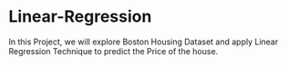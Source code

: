 # Linear-Regression
 
In this Project, we will explore Boston Housing Dataset and apply Linear Regression Technique to predict the Price of the house.
